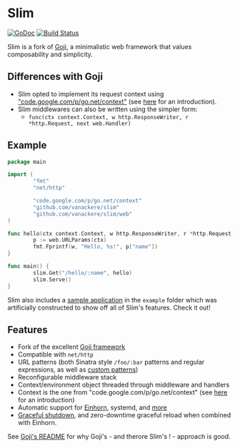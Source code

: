 Slim
====

[![GoDoc](https://godoc.org/github.com/vanackere/slim/web?status.svg)](https://godoc.org/github.com/vanackere/slim/web) [![Build Status](https://travis-ci.org/vanackere/slim.svg)](https://travis-ci.org/vanackere/slim)

Slim is a fork of [Goji][goji], a minimalistic web framework that values composability and simplicity.

[goji]: https://github.com/zenazn/goji

Differences with Goji
---------------------

 * Slim opted to implement its request context using ["code.google.com/p/go.net/context"][context] (see [here][cblog] for an introduction).
 * Slim middlewares can also be written using the simpler form:
   - ```func(ctx context.Context, w http.ResponseWriter, r *http.Request, next web.Handler)```

[context]: https://code.google.com/p/go.net/context

Example
-------

```go
package main

import (
        "fmt"
        "net/http"

        "code.google.com/p/go.net/context"
        "github.com/vanackere/slim"
        "github.com/vanackere/slim/web"
)

func hello(ctx context.Context, w http.ResponseWriter, r *http.Request) {
        p := web.URLParams(ctx)
        fmt.Fprintf(w, "Hello, %s!", p["name"])
}

func main() {
        slim.Get("/hello/:name", hello)
        slim.Serve()
}
```

Slim also includes a [sample application][sample] in the `example` folder which
was artificially constructed to show off all of Slim's features. Check it out!

[sample]: https://github.com/vanackere/slim/tree/master/example


Features
--------

* Fork of the excellent [Goji framework][goji]
* Compatible with `net/http`
* URL patterns (both Sinatra style `/foo/:bar` patterns and regular expressions,
  as well as [custom patterns][pattern])
* Reconfigurable middleware stack
* Context/environment object threaded through middleware and handlers
* Context is the one from "code.google.com/p/go.net/context" (see [here][cblog] for an introduction)
* Automatic support for [Einhorn][einhorn], systemd, and [more][bind]
* [Graceful shutdown][graceful], and zero-downtime graceful reload when combined
  with Einhorn.

[cblog]: https://blog.golang.org/context
[einhorn]: https://github.com/stripe/einhorn
[bind]: https://godoc.org/github.com/vanackere/slim/bind
[graceful]: https://godoc.org/github.com/vanackere/slim/graceful
[pattern]: https://godoc.org/github.com/vanackere/slim/web#Pattern

See [Goji's README][readme] for why Goji's - and therore Slim's ! - approach is good.

[readme]: https://github.com/zenazn/goji/blob/master/README.md
